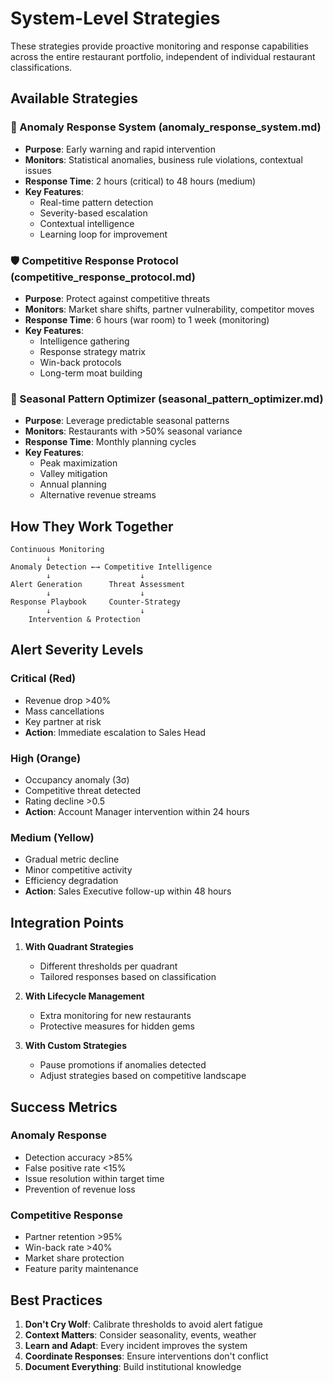 # System-Level Strategies

These strategies provide proactive monitoring and response capabilities across the entire restaurant portfolio, independent of individual restaurant classifications.

## Available Strategies

### 🚨 Anomaly Response System (anomaly_response_system.md)
- **Purpose**: Early warning and rapid intervention
- **Monitors**: Statistical anomalies, business rule violations, contextual issues
- **Response Time**: 2 hours (critical) to 48 hours (medium)
- **Key Features**:
  - Real-time pattern detection
  - Severity-based escalation
  - Contextual intelligence
  - Learning loop for improvement

### 🛡️ Competitive Response Protocol (competitive_response_protocol.md)
- **Purpose**: Protect against competitive threats
- **Monitors**: Market share shifts, partner vulnerability, competitor moves
- **Response Time**: 6 hours (war room) to 1 week (monitoring)
- **Key Features**:
  - Intelligence gathering
  - Response strategy matrix
  - Win-back protocols
  - Long-term moat building

### 📅 Seasonal Pattern Optimizer (seasonal_pattern_optimizer.md)
- **Purpose**: Leverage predictable seasonal patterns
- **Monitors**: Restaurants with >50% seasonal variance
- **Response Time**: Monthly planning cycles
- **Key Features**:
  - Peak maximization
  - Valley mitigation
  - Annual planning
  - Alternative revenue streams

## How They Work Together

```
Continuous Monitoring
        ↓
Anomaly Detection ←→ Competitive Intelligence
        ↓                    ↓
Alert Generation      Threat Assessment
        ↓                    ↓
Response Playbook     Counter-Strategy
        ↓                    ↓
    Intervention & Protection
```

## Alert Severity Levels

### Critical (Red)
- Revenue drop >40%
- Mass cancellations
- Key partner at risk
- **Action**: Immediate escalation to Sales Head

### High (Orange)  
- Occupancy anomaly (3σ)
- Competitive threat detected
- Rating decline >0.5
- **Action**: Account Manager intervention within 24 hours

### Medium (Yellow)
- Gradual metric decline
- Minor competitive activity
- Efficiency degradation
- **Action**: Sales Executive follow-up within 48 hours

## Integration Points

1. **With Quadrant Strategies**
   - Different thresholds per quadrant
   - Tailored responses based on classification

2. **With Lifecycle Management**
   - Extra monitoring for new restaurants
   - Protective measures for hidden gems

3. **With Custom Strategies**
   - Pause promotions if anomalies detected
   - Adjust strategies based on competitive landscape

## Success Metrics

### Anomaly Response
- Detection accuracy >85%
- False positive rate <15%
- Issue resolution within target time
- Prevention of revenue loss

### Competitive Response
- Partner retention >95%
- Win-back rate >40%
- Market share protection
- Feature parity maintenance

## Best Practices

1. **Don't Cry Wolf**: Calibrate thresholds to avoid alert fatigue
2. **Context Matters**: Consider seasonality, events, weather
3. **Learn and Adapt**: Every incident improves the system
4. **Coordinate Responses**: Ensure interventions don't conflict
5. **Document Everything**: Build institutional knowledge